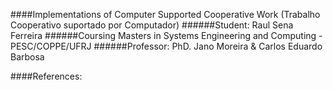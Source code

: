 ####Implementations of Computer Supported Cooperative Work (Trabalho Cooperativo suportado por Computador)
######Student: Raul Sena Ferreira
######Coursing Masters in Systems Engineering and Computing - PESC/COPPE/UFRJ
######Professor: PhD. Jano Moreira & Carlos Eduardo Barbosa

####References:

